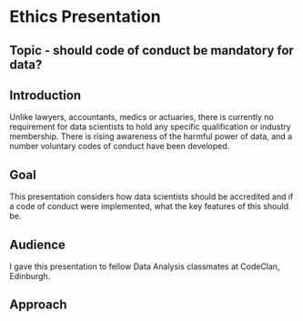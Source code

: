 # Ethics Presentation

## Topic - should code of conduct be mandatory for data?

## Introduction

Unlike lawyers, accountants, medics or actuaries, there is currently no requirement for data scientists to hold any specific qualification or industry membership. There is rising awareness of the harmful power of data, and a number voluntary codes of conduct have been developed.

## Goal
This presentation considers how data scientists should be accredited and if a code of conduct were implemented, what the key features of this should be.


## Audience
I gave this presentation to fellow Data Analysis classmates at CodeClan, Edinburgh.


## Approach


